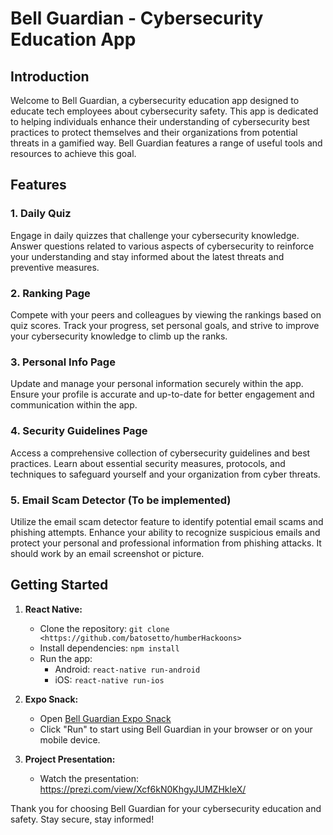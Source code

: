 # Bell Guardian - Cybersecurity Education App

## Introduction

Welcome to Bell Guardian, a cybersecurity education app designed to educate tech employees about cybersecurity safety. This app is dedicated to helping individuals enhance their understanding of cybersecurity best practices to protect themselves and their organizations from potential threats in a gamified way. Bell Guardian features a range of useful tools and resources to achieve this goal.

## Features

### 1. Daily Quiz
Engage in daily quizzes that challenge your cybersecurity knowledge. Answer questions related to various aspects of cybersecurity to reinforce your understanding and stay informed about the latest threats and preventive measures.

### 2. Ranking Page
Compete with your peers and colleagues by viewing the rankings based on quiz scores. Track your progress, set personal goals, and strive to improve your cybersecurity knowledge to climb up the ranks.

### 3. Personal Info Page
Update and manage your personal information securely within the app. Ensure your profile is accurate and up-to-date for better engagement and communication within the app.

### 4. Security Guidelines Page
Access a comprehensive collection of cybersecurity guidelines and best practices. Learn about essential security measures, protocols, and techniques to safeguard yourself and your organization from cyber threats.

### 5. Email Scam Detector (To be implemented)
Utilize the email scam detector feature to identify potential email scams and phishing attempts. Enhance your ability to recognize suspicious emails and protect your personal and professional information from phishing attacks. It should work by an email screenshot or picture. 

## Getting Started

1. **React Native:**
   - Clone the repository: `git clone <https://github.com/batosetto/humberHackoons>`
   - Install dependencies: `npm install`
   - Run the app:
     - Android: `react-native run-android`
     - iOS: `react-native run-ios`

2. **Expo Snack:**
   - Open [Bell Guardian Expo Snack]( https://snack.expo.dev/@henriquecsampaio/bell-guardian)
   - Click "Run" to start using Bell Guardian in your browser or on your mobile device.
  
3. **Project Presentation:**
   - Watch the presentation: https://prezi.com/view/Xcf6kN0KhgyJUMZHkleX/

Thank you for choosing Bell Guardian for your cybersecurity education and safety. Stay secure, stay informed!
